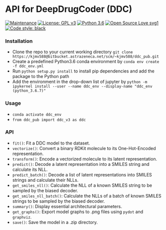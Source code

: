 # API for DeepDrugCoder (DDC)

[![Maintenance](https://img.shields.io/badge/Maintained%3F-yes-green.svg)](https://bitbucket.astrazeneca.net/users/kjmv588/repos/ddc_pub/browse) [![License: GPL v3](https://img.shields.io/badge/License-GPLv3-blue.svg)](https://www.gnu.org/licenses/gpl-3.0) [![Python 3.6](https://img.shields.io/badge/python-3.6-yellow.svg)](https://www.python.org/downloads/release/python-367/) [![Open Source Love svg1](https://badges.frapsoft.com/os/v1/open-source.svg?v=103)](https://github.com/ellerbrock/open-source-badges/) [![Code style: black](https://img.shields.io/badge/code%20style-black-000000.svg)](https://github.com/ambv/black)

### Installation
- Clone the repo to your current working directory `git clone https://kjmv588@bitbucket.astrazeneca.net/scm/~kjmv588/ddc_pub.git`
- Create a predefined Python3.6 conda environment by `conda env create -f ddc_env.yml`
- Run `python setup.py install` to install pip dependencies and add the package to the Python path
- Add the environment in the drop-down list of jupyter by `python -m ipykernel install --user --name ddc_env --display-name "ddc_env (python_3.6.7)"`

### Usage
- `conda activate ddc_env`
- `from ddc_pub import ddc_v3 as ddc`

### API
- `fit()`: Fit a DDC model to the dataset.
- `vectorize()`: Convert a binary RDKit molecule to its One-Hot-Encoded representation.
- `transform()`: Encode a vectorized molecule to its latent representation.
- `predict()`: Decode a latent representation into a SMILES string and calculate its NLL.
- `predict_batch()`: Decode a list of latent representations into SMILES strings and calculate their NLLs.
- `get_smiles_nll()`: Calculate the NLL of a known SMILES string to be sampled by the biased decoder.
- `get_smiles_nll_batch()`: Calculate the NLLs of a batch of known SMILES strings to be sampled by the biased decoder.
- `summary()`: Display essential architectural parameters.
- `get_graphs()`: Export model graphs to .png files using `pydot` and `graphviz`.
- `save()`: Save the model in a .zip directory.
